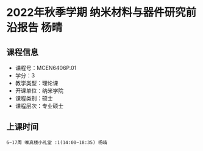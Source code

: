 # 2022年秋季学期 纳米材料与器件研究前沿报告 杨晴






## 课程信息

- 课程号：MCEN6406P.01
- 学分：3
- 教学类型：理论课
- 开课单位：纳米学院
- 课程类别：硕士
- 课程层次：专业硕士

## 上课时间

```
6~17周 唯真楼小礼堂 :1(14:00~18:35) 杨晴
```

